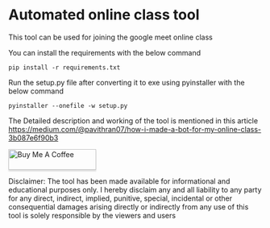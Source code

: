 # Automated online class tool
This tool can be used for joining the google meet online class

You can install the requirements with the below command

```
pip install -r requirements.txt
```

Run the setup.py file after converting it to exe using pyinstaller with the below command

```
pyinstaller --onefile -w setup.py
```

The Detailed description and working of the tool is mentioned in this article
https://medium.com/@pavithran07/how-i-made-a-bot-for-my-online-class-3b087e6f90b3

<a href="https://www.buymeacoffee.com/gbraad" target="_blank"><img src="https://www.buymeacoffee.com/assets/img/custom_images/orange_img.png" alt="Buy Me A Coffee" style="height: 41px !important;width: 174px !important;box-shadow: 0px 3px 2px 0px rgba(190, 190, 190, 0.5) !important;-webkit-box-shadow: 0px 3px 2px 0px rgba(190, 190, 190, 0.5) !important;" ></a>

Disclaimer: The tool has been made available for informational and educational purposes only. I hereby disclaim any and all liability to any party for any direct, indirect, implied, punitive, special, incidental or other consequential damages arising directly or indirectly from any use of this tool is solely responsible by the viewers and users
